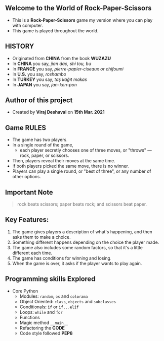 ## Welcome to the World of Rock-Paper-Scissors

- This is a **Rock-Paper-Scissors** game my version where you can play with computer.
- This game is played throughout the world.

## HISTORY
- Originated from **CHINA** from the book **WUZAZU**
- In **CHINA** you say, *jian dao, shi tou, bu*
- In **FRANCE** you say, *pierre-papier-ciseaux or chifoumi*
- In **U.S.** you say, *roshambo*
- In **TURKEY** you say, *taş kağıt makas*
- In **JAPAN** you say, *jan-ken-pon*

## Author of this project

* Created by **Viraj Deshaval** on **15th Mar. 2021**

## Game RULES

* The game has two players.
* In a single round of the game,
  - each player secretly chooses one of three moves, or "throws" — rock, paper, or scissors.
* Then, players reveal their moves at the same time.
* If both players picked the same move, there is no winner.
* Players can play a single round, or "best of three", or any number of other options.

## Important Note

  > rock beats scissors;
  > paper beats rock; and
  > scissors beat paper.

## Key Features:

1. The game gives players a description of what's happening, and then asks them to make a choice.
2. Something different happens depending on the choice the player made.
3. The game also includes some random factors, so that it's a little different each time.
4. The game has conditions for winning and losing.
5. When the game is over, it asks if the player wants to play again.

## Programming skills Explored

* Core Python
  - Modules: `random`, `os` and `colorama`
  - Object Oriented: `class`, `objects` and `subclasses`
  - Conditionals: `if` or `if...elif`
  - Loops: `while` and `for`
  - Functions
  - Magic method `__main__`
  - Refactoring the **CODE**
  - Code style followed **PEP8**
